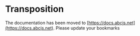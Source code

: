# Transposition

The documentation has been moved to [https://docs.abcjs.net](https://docs.abcjs.net). Please update your bookmarks
